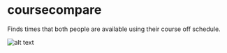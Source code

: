 # coursecompare
Finds times that both people are available using their course off schedule.

![alt text](/images/llink1)
